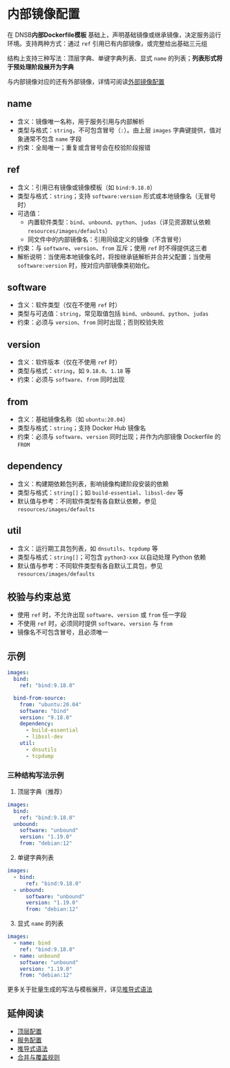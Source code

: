 # 内部镜像配置

在 DNSB**内部Dockerfile模板** 基础上，声明基础镜像或继承镜像，决定服务运行环境。支持两种方式：通过 `ref` 引用已有内部镜像，或完整给出基础三元组

结构上支持三种写法：顶层字典、单键字典列表、显式 `name` 的列表；**列表形式将于预处理阶段展开为字典**

与内部镜像对应的还有外部镜像，详情可阅读[外部镜像配置](external-images.md)

## name

- 含义：镜像唯一名称，用于服务引用与内部解析
- 类型与格式：`string`，不可包含冒号（`:`）。由上层 `images` 字典键提供，值对象通常不包含 `name` 字段
- 约束：全局唯一；重复或含冒号会在校验阶段报错

## ref

- 含义：引用已有镜像或镜像模板（如 `bind:9.18.0`）
- 类型与格式：`string`；支持 `software:version` 形式或本地镜像名（无冒号时）
- 可选值：
  - 内置软件类型：`bind`、`unbound`、`python`、`judas`（详见资源默认依赖 `resources/images/defaults`）
  - 同文件中的内部镜像名：引用同级定义的镜像（不含冒号）
- 约束：与 `software`、`version`、`from` 互斥；使用 `ref` 时不得提供这三者
- 解析说明：当使用本地镜像名时，将按继承链解析并合并父配置；当使用 `software:version` 时，按对应内部镜像类初始化。

## software

- 含义：软件类型（仅在不使用 `ref` 时）
- 类型与可选值：`string`，常见取值包括 `bind`、`unbound`、`python`、`judas`
- 约束：必须与 `version`、`from` 同时出现；否则校验失败

## version

- 含义：软件版本（仅在不使用 `ref` 时）
- 类型与格式：`string`，如 `9.18.0`、`1.18` 等
- 约束：必须与 `software`、`from` 同时出现

## from

- 含义：基础镜像名称（如 `ubuntu:20.04`）
- 类型与格式：`string`；支持 Docker Hub 镜像名
- 约束：必须与 `software`、`version` 同时出现；并作为内部镜像 Dockerfile 的 `FROM`

## dependency

- 含义：构建期依赖包列表，影响镜像构建阶段安装的依赖
- 类型与格式：`string[]`；如 `build-essential`、`libssl-dev` 等
- 默认值与参考：不同软件类型有各自默认依赖，参见 `resources/images/defaults`

## util

- 含义：运行期工具包列表，如 `dnsutils`、`tcpdump` 等
- 类型与格式：`string[]`；可包含 `python3-xxx` 以自动处理 Python 依赖
- 默认值与参考：不同软件类型有各自默认工具包，参见 `resources/images/defaults`

## 校验与约束总览

- 使用 `ref` 时，不允许出现 `software`、`version` 或 `from` 任一字段
- 不使用 `ref` 时，必须同时提供 `software`、`version` 与 `from`
- 镜像名不可包含冒号，且必须唯一

## 示例

```yaml
images:
  bind:
    ref: "bind:9.18.0"

  bind-from-source:
    from: "ubuntu:20.04"
    software: "bind"
    version: "9.18.0"
    dependency:
      - build-essential
      - libssl-dev
    util:
      - dnsutils
      - tcpdump
```

### 三种结构写法示例

1) 顶层字典（推荐）

```yaml
images:
  bind:
    ref: "bind:9.18.0"
  unbound:
    software: "unbound"
    version: "1.19.0"
    from: "debian:12"
```

2) 单键字典列表

```yaml
images:
  - bind:
      ref: "bind:9.18.0"
  - unbound:
      software: "unbound"
      version: "1.19.0"
      from: "debian:12"
```

3) 显式 `name` 的列表

```yaml
images:
  - name: bind
    ref: "bind:9.18.0"
  - name: unbound
    software: "unbound"
    version: "1.19.0"
    from: "debian:12"
```

更多关于批量生成的写法与模板展开，详见[推导式语法](rule/comprehension.md)

## 延伸阅读

- [顶层配置](top-level.md)
- [服务配置](builds.md)
- [推导式语法](rule/comprehension.md)
- [合并与覆盖规则](rule/merge-and-override.md)
